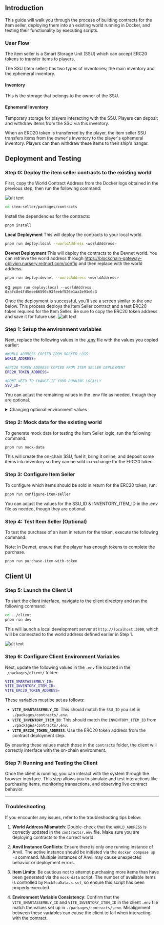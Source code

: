 ## Introduction
This guide will walk you through the process of building contracts for the item seller, deploying them into an existing world running in Docker, and testing their functionality by executing scripts. 

### User Flow
The item seller is a Smart Storage Unit (SSU) which can accept ERC20 tokens to transfer items to players. 

The SSU (item seller) has two types of inventories; the main inventory and the ephemeral inventory.

#### Inventory
This is the storage that belongs to the owner of the SSU.

#### Ephemeral Inventory
Temporary storage for players interacting with the SSU. Players can deposit and withdraw items from the SSU via this inventory.

When an ERC20 token is transferred by the player, the item seller SSU transfers items from the owner's inventory to the player's ephemeral inventory. Players can then withdraw these items to their ship's hangar.

## Deployment and Testing
### Step 0: Deploy the item seller contracts to the existing world 
First, copy the World Contract Address from the Docker logs obtained in the previous step, then run the following command:

![alt text](../docker_deployment.png)

```bash
cd item-seller/packages/contracts
```

Install the dependencies for the contracts:
```bash
pnpm install
```

**Local Deployment**
This will deploy the contracts to your local world.
```bash
pnpm run deploy:local --worldAddress <worldAddress> 
```

**Devnet Deployment**
This will deploy the contracts to the Devnet world. You can retrieve the world address through https://blockchain-gateway-oblivion.nursery.reitnorf.com/config and then replace <worldAddress> with the world address. 
```bash
pnpm run deploy:devnet --worldAddress <worldAddress> 
```


eg: `pnpm run deploy:local --worldAddress 0xafc8e4fd5eee66590c93feebf526e1aa2e93c6c3`

Once the deployment is successful, you'll see a screen similar to the one below. This process deploys the Item Seller contract and a test ERC20 token required for the Item Seller. Be sure to copy the ERC20 token address and save it for future use.
![alt text](./readme-imgs/deployment.png)


### Step 1: Setup the environment variables 
Next, replace the following values in the [.env](./packages/contracts/.env) file with the values you copied earlier:

```bash
#WORLD ADDRESS COPIED FROM DOCKER LOGS
WORLD_ADDRESS=

#ERC20 TOKEN ADDRESS COPIED FROM ITEM SELLER DEPLOYMENT
ERC20_TOKEN_ADDRESS=

#DONT NEED TO CHANGE IF YOUR RUNNING LOCALLY
SSU_ID=
```

You can adjust the remaining values in the .env file as needed, though they are optional.


<details markdown="block">
<summary>Changing optional environment values</summary>

### Setting item, price and payment address
You can set the item you want to sell, the address that receives payments and the price in Wei. 10^18 wei is equal to one Ether. For example, 
1. if one lens is 5 Tokens then the price is 5 * 10^18.  
2. If 5 lenses cost 1 Token then the price is 2 * 10^17 
The default is 500000000000000000 which is 2 lens per token

```bash
##### ITEM SELLER CONFIGURATION
#ITEM ID 77800 - Common Ore
INVENTORY_ITEM_ID=1235

#The address that receives the payments
RECEIVER_ADDRESS=0xf39Fd6e51aad88F6F4ce6aB8827279cffFb92266

##PRICE SHOULD BE IN WEI
PRICE_IN_WEI=500000000000000000
```

To get the INVENTORY_ITEM_ID you can follow these steps:

#### Step 0:
Right click your SSU, open the dapp window and copy the smart storage unit id.

> [!CAUTION]
> TODO: FINALIZE THIS SECTION.

![alt text](./readme-imgs/ssu_view.png)

#### Step 1:
Once you have your SSU ID, you can go to https://blockchain-gateway-test.nursery.reitnorf.com/smartdeployables/ssu_id (and replace ssu_id with your copied SSU ID). 

#### Step 2:
You should now have similar JSON to this. You want to get the item ID from the itemId in the storage items array and ephemeralInventoryItems array. The item ID should look something like: 

```json
"112603025077760770783264636189502217226733230421932850697496331082050661822826"
```

```json
"inventory": {
  "storageCapacity": 100000000000000,
  "usedCapacity": 490000000000,
  "storageItems": [
    {
      "typeId": 77518,
      "itemId": "112603025077760770783264636189502217226733230421932850697496331082050661822826",
      "quantity": 49,
      "name": "Lens 3X",
      "image": "https://devnet-data-ipfs-gateway.nursery.reitnorf.com/ipfs/QmcQzTvz9Z4koU8pvBJL94HxHtLoPoB9wDnuRE278AdbmA"
    }
  ],
  "ephemeralInventoryList": [
    {
      "ownerId": "0xbc07106cc909d37e36a1c3db35411805836bdf67",
      "ownerName": "skygirl",
      "storageCapacity": 1000000000000,
      "usedCapacity": 10000000000,
      "ephemeralInventoryItems": [
        {
          "typeId": 77518,
          "itemId": "112603025077760770783264636189502217226733230421932850697496331082050661822826",
          "quantity": 1,
          "name": "Lens 3X",
          "image": "https://devnet-data-ipfs-gateway.nursery.reitnorf.com/ipfs/QmcQzTvz9Z4koU8pvBJL94HxHtLoPoB9wDnuRE278AdbmA"
        }
      ]
    }
  ]
},
```

</details>


### Step 2: Mock data for the existing world 
To generate mock data for testing the Item Seller logic, run the following command:

```bash
pnpm run mock-data
```
This will create the on-chain SSU, fuel it, bring it online, and deposit some items into inventory so they can be sold in exchange for the ERC20 token.

### Step 3: Configure Item Seller 
To configure which items should be sold in return for the ERC20 token, run:

```bash
pnpm run configure-item-seller
```

You can adjust the values for the SSU_ID & INVENTORY_ITEM_ID in the .env file as needed, though they are optional.

### Step 4: Test Item Seller (Optional)
To test the purchase of an item in return for the token, execute the following command:

Note: In Devnet, ensure that the player has enough tokens to complete the purchase.

```bash
pnpm run purchase-item-with-token
```

## Client UI

### Step 5: Launch the Client UI

To start the client interface, navigate to the client directory and run the following command:

```bash
cd ../client
pnpm run dev
```

This will launch a local development server at `http://localhost:3000`, which will be connected to the world address defined earlier in Step 1.

![alt text](./readme-imgs/client-ui.png)

### Step 6: Configure Client Environment Variables

Next, update the following values in the `.env` file located in the `./packages/client/` folder:

```bash
VITE_SMARTASSEMBLY_ID=
VITE_INVENTORY_ITEM_ID=
VITE_ERC20_TOKEN_ADDRESS=
```

These variables must be set as follows:

- **`VITE_SMARTASSEMBLY_ID`**: This should match the `SSU_ID` you set in `./packages/contracts/.env`.
- **`VITE_INVENTORY_ITEM_ID`**: This should match the `INVENTORY_ITEM_ID` from `./packages/contracts/.env`.
- **`VITE_ERC20_TOKEN_ADDRESS`**: Use the ERC20 token address from the contract deployment step.

By ensuring these values match those in the `contracts` folder, the client will correctly interface with the on-chain environment.

### Step 7: Running and Testing the Client

Once the client is running, you can interact with the system through the browser interface. This step allows you to simulate and test interactions like purchasing items, monitoring transactions, and observing live contract behavior.

---

### Troubleshooting

If you encounter any issues, refer to the troubleshooting tips below:

1. **World Address Mismatch**: Double-check that the `WORLD_ADDRESS` is correctly updated in the `contracts/.env` file. Make sure you are deploying contracts to the correct world.
   
2. **Anvil Instance Conflicts**: Ensure there is only one running instance of Anvil. The active instance should be initiated via the `docker compose up -d` command. Multiple instances of Anvil may cause unexpected behavior or deployment errors.

3. **Item Limits**: Be cautious not to attempt purchasing more items than have been generated via the `mock-data` script. The number of available items is controlled by `MockSsuData.s.sol`, so ensure this script has been properly executed.

4. **Environment Variable Consistency**: Confirm that the `VITE_SMARTASSEMBLY_ID` and `VITE_INVENTORY_ITEM_ID` in the client `.env` file match the values set up in `./packages/contracts/.env`. Misalignment between these variables can cause the client to fail when interacting with the contract.